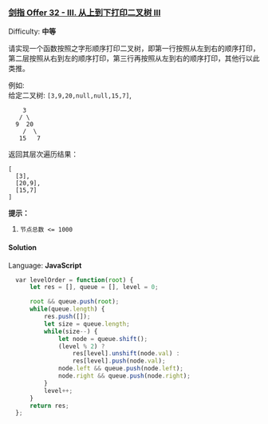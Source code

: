 ### [剑指 Offer 32 - III. 从上到下打印二叉树 III](https://leetcode-cn.com/problems/cong-shang-dao-xia-da-yin-er-cha-shu-iii-lcof/)

Difficulty: **中等**


请实现一个函数按照之字形顺序打印二叉树，即第一行按照从左到右的顺序打印，第二层按照从右到左的顺序打印，第三行再按照从左到右的顺序打印，其他行以此类推。

例如:  
给定二叉树: `[3,9,20,null,null,15,7]`,

```
    3
   / \
  9  20
    /  \
   15   7
```

返回其层次遍历结果：

```
[
  [3],
  [20,9],
  [15,7]
]
```

**提示：**

1.  `节点总数 <= 1000`


#### Solution

Language: **JavaScript**

```JavaScript
  ​var levelOrder = function(root) {
      let res = [], queue = [], level = 0;

      root && queue.push(root);
      while(queue.length) {
          res.push([]);
          let size = queue.length;
          while(size--) {
              let node = queue.shift();
              (level % 2) ?
                  res[level].unshift(node.val) :
                  res[level].push(node.val);
              node.left && queue.push(node.left);
              node.right && queue.push(node.right);
          }
          level++;
      }
      return res;
  };
```